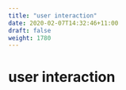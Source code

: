 ```yaml
---
title: "user interaction"
date: 2020-02-07T14:32:46+11:00
draft: false
weight: 1780
---
```


# user interaction


